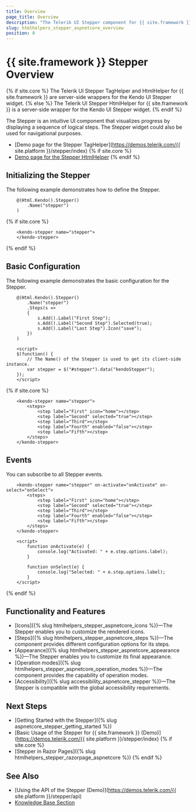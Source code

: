 ```yaml
---
title: Overview
page_title: Overview
description: "The Telerik UI Stepper component for {{ site.framework }} provides a styled UI component for progressive handling of workflow."
slug: htmlhelpers_stepper_aspnetcore_overview
position: 0
---
```


# {{ site.framework }} Stepper Overview

{% if site.core %}
The Telerik UI Stepper TagHelper and HtmlHelper for {{ site.framework }} are server-side wrappers for the Kendo UI Stepper widget.
{% else %}
The Telerik UI Stepper HtmlHelper for {{ site.framework }} is a server-side wrapper for the Kendo UI Stepper widget.
{% endif %}

The Stepper is an intuitive UI component that visualizes progress by displaying a sequence of logical steps. The Stepper widget could also be used for navigational purposes.

* [Demo page for the Stepper TagHelper](https://demos.telerik.com/{{ site.platform }}/stepper/index)
{% if site.core %}
* [Demo page for the Stepper HtmlHelper](https://demos.telerik.com/aspnet-core/stepper/tag-helper)
{% endif %}

## Initializing the Stepper

The following example demonstrates how to define the Stepper.

```HtmlHelper
    @(Html.Kendo().Stepper()
        .Name("stepper")
    )
```
{% if site.core %}
```TagHelper
    <kendo-stepper name="stepper">
    </kendo-stepper>
```
{% endif %}

## Basic Configuration

The following example demonstrates the basic configuration for the Stepper.

```HtmlHelper
    @(Html.Kendo().Stepper()
        .Name("stepper")
        .Steps(s =>
        {
            s.Add().Label("First Step");
            s.Add().Label("Second Step").Selected(true);
            s.Add().Label("Last Step").Icon("save");
        })
    )

    <script>
    $(function() {
        // The Name() of the Stepper is used to get its client-side instance.
        var stepper = $("#stepper").data("kendoStepper");
    });
    </script>
```
{% if site.core %}
```TagHelper
    <kendo-stepper name="stepper">
        <steps>
            <step label="First" icon="home"></step>
            <step label="Second" selected="true"></step>
            <step label="Third"></step>
            <step label="Fourth" enabled="false"></step>
            <step label="Fifth"></step>
        </steps>
    </kendo-stepper>
```

## Events

You can subscribe to all Stepper events.

```TagHelper
    <kendo-stepper name="stepper" on-activate="onActivate" on-select="onSelect">
        <steps>
            <step label="First" icon="home"></step>
            <step label="Second" selected="true"></step>
            <step label="Third"></step>
            <step label="Fourth" enabled="false"></step>
            <step label="Fifth"></step>
        </steps>
    </kendo-stepper>

    <script>
        function onActivate(e) {
            console.log("Activated: " + e.step.options.label);
        }

        function onSelect(e) {
            console.log("Selected: " + e.step.options.label);
        }
    </script>
```
{% endif %}

## Functionality and Features

* [Icons]({% slug htmlhelpers_stepper_aspnetcore_icons %})&mdash;The Stepper enables you to customize the rendered icons.
* [Steps]({% slug htmlhelpers_stepper_aspnetcore_steps %})&mdash;The component provides different configuration options for its steps.
* [Appearance]({% slug htmlhelpers_stepper_aspnetcore_appearance %})&mdash;The Stepper enables you to customize its final appearance.
* [Operation modes]({% slug htmlhelpers_stepper_aspnetcore_operation_modes %})&mdash;The component provides the capability of operation modes.
* [Accessibility]({% slug accessibility_aspnetcore_stepper %})&mdash;The Stepper is compatible with the global accessibility requirements.

## Next Steps

* [Getting Started with the Stepper]({% slug aspnetcore_stepper_getting_started %})
* [Basic Usage of the Stepper for {{ site.framework }} (Demo)](https://demos.telerik.com/{{ site.platform }}/stepper/index)
{% if site.core %}
* [Stepper in Razor Pages]({% slug htmlhelpers_stepper_razorpage_aspnetcore %})
{% endif %}

## See Also

* [Using the API of the Stepper (Demo)](https://demos.telerik.com/{{ site.platform }}/stepper/api)
* [Knowledge Base Section](/knowledge-base)
